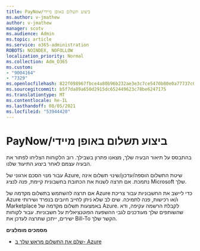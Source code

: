 ```yaml
---
title: PayNow/ביצוע תשלום באופן מיידי
ms.author: v-jmathew
author: v-jmathew
manager: scotv
ms.audience: Admin
ms.topic: article
ms.service: o365-administration
ROBOTS: NOINDEX, NOFOLLOW
localization_priority: Normal
ms.collection: Adm_O365
ms.custom:
- "9004164"
- "7329"
ms.openlocfilehash: 822f098967fbce4a80b96b232ae3e3c7ce5470b00e0a77737c090798ca6945fc
ms.sourcegitcommit: b5f7da89a650d2915dc652449623c78be6247175
ms.translationtype: MT
ms.contentlocale: he-IL
ms.lasthandoff: 08/05/2021
ms.locfileid: "53944420"
---
```

# <a name="paynowmake-payment-immediately"></a>PayNow/ביצוע תשלום באופן מיידי

בהתבסס על תיאור הבעיה שלך, מצאנו פתרון בשבילך. רוב הלקוחות הצליחו לפתור את הבעיה עצמם לאחר ביצוע התיעוד שלנו.

עבור מנוי הסכם ארגוני של Azure, שיטת התשלום הוספה/עדכון/שינוי תשלום אינה נתמכת. אם תרצה לשנות את הכתובת בחשבונית קיימת, פנה לנציג Microsoft שלך.

אם תרצה להשתמש בתשלום מקדמה של Azure כדי ליישב את החשבוניות עבור צריכת Azure ו/או רכישות, פנה לתמיכה. שים לב שלא ניתן לחייב חיובים בנפרד ושירותי Marketplace באמצעות תשלום מקדמה של Azure. לקבלת הרשמה עקיפה, ודא שהשותפים שלך מעודכנים לגבי ההשפעה הפוטנציאלית על חשבוניות. עבור לקוחות ישירים, ייתכן שתרצה לעדכן את Bill-To הקשר שלך.

**מסמכים מומלצים**

- [שלם את התשלום מראש שלך ב- Azure](https://docs.microsoft.com/azure/cost-management-billing/manage/ea-portal-enrollment-invoices#pay-your-overage-with-your-azure-prepayment)
